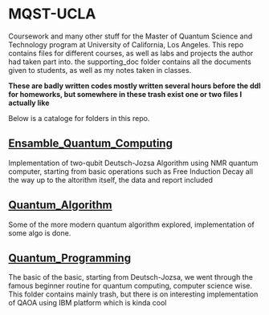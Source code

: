 # MQST-UCLA
Coursework and many other stuff for the Master of Quantum Science and Technology program at University of California, Los Angeles. This repo contains files for different courses, as well as labs and projects the author had taken part into. the supporting_doc folder contains all the documents given to students, as well as my notes taken in classes. 

**These are badly written codes mostly written several hours before the ddl for homeworks, but somewhere in these trash exist one or two files I actually like**

Below is a cataloge for folders in this repo.

## [Ensamble_Quantum_Computing](ensamble_quantum_computing)

Implementation of two-qubit Deutsch-Jozsa Algorithm using NMR quantum computer, starting from basic operations such as Free Induction Decay all the way up to the altorithm itself, the data and report included

## [Quantum_Algorithm](quantum_algorithm)

Some of the more modern quantum algorithm explored, implementation of some algo is done.


## [Quantum_Programming](quantum_programming)

The basic of the basic, starting from Deutsch-Jozsa, we went through the famous beginner routine for quantum computing, computer science wise. This folder contains mainly trash, but there is on interesting implementation of QAOA using IBM platform which is kinda cool